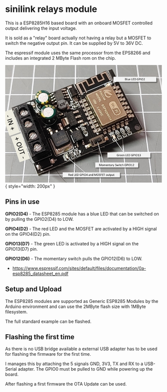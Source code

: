# sinilink relays module

This is a ESP8285H16 based board with an onboard MOSFET controlled output delivering the input voltage. 

It is sold as a "relay" board actually not having a relay but a MOSFET to switch the negative output pin.
It can be supplied by 5V to 36V DC.

The espressif module uses the same processor from the EPS8266 and includes an integrated 2 MByte Flash rom on the chip.

![sinilink-fet picture](sinilink-fet.jpg){ style="width: 200px" }


## Pins in use

**GPIO2(D4)** - The ESP8285 module has a blue LED that can be switched on by pulling the GPIO2(D4) to LOW.

**GPIO4(D2)** - The red LED and the MOSFET are activated by a HIGH signal on the GPIO4(D2) pin.

**GPIO13(D7)** - The green LED is activated by a HIGH signal on the GPIO13(D7) pin.

**GPIO12(D6)** - The momentary switch pulls the GPIO12(D6) to LOW.


* <https://www.espressif.com/sites/default/files/documentation/0a-esp8285_datasheet_en.pdf>


## Setup and Upload

The ESP8285 modules are supported as Generic ESP8285 Modules by the Arduino environment and can use the 2MByte flash size with 1MByte filesystem.

The full standard example can be flashed.


## Flashing the first time

As there is no USB bridge available a external USB adapter has to be used for flashing the firmware for the first time.

I manages this by attaching the 5 signals GND, 3V3, TX and RX to a USB-Serial adapter. The GPIO0 must be pulled to GND while powering up the board. 

After flashing a first firmware the OTA Update can be used.


